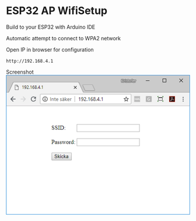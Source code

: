# ESP32 AP WifiSetup


Build to your ESP32 with Arduino IDE


Automatic attempt to connect to WPA2 network

Open IP in browser for configuration
```
http://192.168.4.1
```


Screenshot
![screendump preview](utils/screendump.png?raw=true "preview")